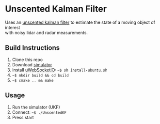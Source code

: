 # Unscented Kalman Filter

Uses an [unscented kalman filter](https://www.seas.harvard.edu/courses/cs281/papers/unscented.pdf) to estimate the state of a moving object of interest  
with noisy lidar and radar measurements.

## Build Instructions

1. Clone this repo
2. Download [simulator](https://github.com/udacity/self-driving-car-sim/releases/)
3. Install [uWebSocketIO](https://github.com/uNetworking/uWebSockets): ```~$ sh install-ubuntu.sh```
4. ```~$ mkdir build && cd build```
5. ```~$ cmake .. && make``` 

## Usage

1. Run the simulator (UKF)
2. Connect: ```~$ ./UnscentedKF```
3. Press start

